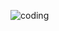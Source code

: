 ![coding](https://user-images.githubusercontent.com/95715941/145102242-2eec9831-e217-46df-b67d-34d49f1757b0.gif)
